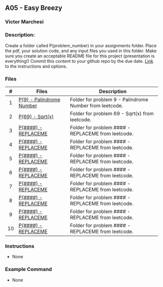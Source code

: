 ## A05 - Easy Breezy
### Victor Marchesi
### Description:

Create a folder called P(problem_number) in your assignments folder.
Place the pdf, your solution code, and any input files you used in this folder.
Make sure you create an acceptable README file for this project (presentation is everything!)
Commit this content to your github repo by the due date. 
[Link](https://github.com/rugbyprof/4883-Programming_Techniques/tree/master/Assignments/A05) to the instructions and options.



### Files

|   #   | Files    | Description                      |
| :---: | -------- | -------------------------------- |
|  1  | [P(9) - Palindrome Number](./P(9)) | Folder for problem 9 - Palindrome Number from leetcode. |
|  2  | [P(69) - Sqrt(x)](./P(69)) | Folder for problem 69 - Sqrt(x) from leetcode. |
|  3  | [P(####) - REPLACEME](./P(####)) | Folder for problem #### - REPLACEME from leetcode. |
|  4  | [P(####) - REPLACEME](./P(####)) | Folder for problem #### - REPLACEME from leetcode. |
|  5  | [P(####) - REPLACEME](./P(####)) | Folder for problem #### - REPLACEME from leetcode. |
|  6  | [P(####) - REPLACEME](./P(####)) | Folder for problem #### - REPLACEME from leetcode. |
|  7  | [P(####) - REPLACEME](./P(####)) | Folder for problem #### - REPLACEME from leetcode. |
|  8  | [P(####) - REPLACEME](./P(####)) | Folder for problem #### - REPLACEME from leetcode. |
|  9  | [P(####) - REPLACEME](./P(####)) | Folder for problem #### - REPLACEME from leetcode. |
|  10  | [P(####) - REPLACEME](./P(####)) | Folder for problem #### - REPLACEME from leetcode. |

### Instructions

- None



### Example Command

- None